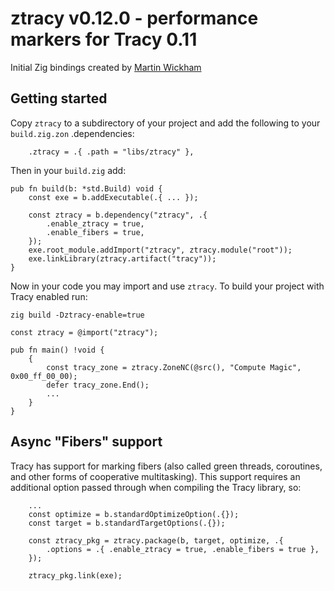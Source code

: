 # ztracy v0.12.0 - performance markers for Tracy 0.11

Initial Zig bindings created by [Martin Wickham](https://github.com/SpexGuy/Zig-Tracy)

## Getting started

Copy `ztracy` to a subdirectory of your project and add the following to your `build.zig.zon` .dependencies:
```zig
    .ztracy = .{ .path = "libs/ztracy" },
```

Then in your `build.zig` add:

```zig
pub fn build(b: *std.Build) void {
    const exe = b.addExecutable(.{ ... });

    const ztracy = b.dependency("ztracy", .{
        .enable_ztracy = true,
        .enable_fibers = true,
    });
    exe.root_module.addImport("ztracy", ztracy.module("root"));
    exe.linkLibrary(ztracy.artifact("tracy"));
}
```

Now in your code you may import and use `ztracy`. To build your project with Tracy enabled run:

`zig build -Dztracy-enable=true`

```zig
const ztracy = @import("ztracy");

pub fn main() !void {
    {
        const tracy_zone = ztracy.ZoneNC(@src(), "Compute Magic", 0x00_ff_00_00);
        defer tracy_zone.End();
        ...
    }
}
```

## Async "Fibers" support

Tracy has support for marking fibers (also called green threads,
coroutines, and other forms of cooperative multitasking). This support requires
an additional option passed through when compiling the Tracy library, so:

```zig
    ...
    const optimize = b.standardOptimizeOption(.{});
    const target = b.standardTargetOptions(.{});

    const ztracy_pkg = ztracy.package(b, target, optimize, .{
        .options = .{ .enable_ztracy = true, .enable_fibers = true },
    });

    ztracy_pkg.link(exe);
```
